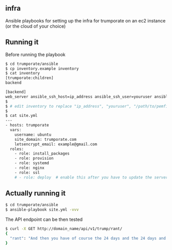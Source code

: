 ## infra

Ansible playbooks for setting up the infra for trumporate on an ec2 instance (or the cloud of your choice)

## Running it

Before running the playbook

```bash
$ cd trumporate/ansible
$ cp inventory.example inventory
$ cat inventory
[trumporate:children]
backend

[backend]
web_server ansible_ssh_host=ip_address ansible_ssh_user=youruser ansible_ssh_private_key_file=/path/to/pemfile.pem
$
$ # edit inventory to replace "ip_address", "youruser", "/path/to/pemfile.pem" with your values
$ 
$ cat site.yml 
---
- hosts: trumporate
  vars:
    username: ubuntu
    site_domain: trumporate.com
    letsencrypt_email: example@gmail.com
  roles:
    - role: install_packages
    - role: provision
    - role: systemd
    - role: nginx
    - role: ssl
    # - role: deploy  # enable this after you have to update the server code
```

## Actually running it

```bash
$ cd trumporate/ansible
$ ansible-playbook site.yml -vvv
```

The API endpoint can be then tested 

```bash
$ curl -X GET http://domain_name/api/v1/trump/rant/
{
  "rant": "And then you have of course the 24 days and the 24 days and the 24 days and the 24 days we think there s a big industry."
}
```